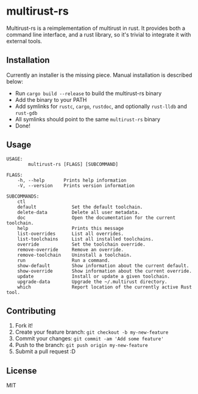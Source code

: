 # multirust-rs

Multirust-rs is a reimplementation of multirust in rust. It provides both a command line interface, and a rust library, so it's trivial to integrate it with external tools.

## Installation

Currently an installer is the missing piece. Manual installation is described below:

- Run `cargo build --release` to build the multirust-rs binary
- Add the binary to your PATH
- Add symlinks for `rustc`, `cargo`, `rustdoc`, and optionally `rust-lldb` and `rust-gdb`
- All symlinks should point to the same `multirust-rs` binary
- Done!

## Usage

```
USAGE:
        multirust-rs [FLAGS] [SUBCOMMAND]

FLAGS:
    -h, --help       Prints help information
    -V, --version    Prints version information

SUBCOMMANDS:
    ctl
    default             Set the default toolchain.
    delete-data         Delete all user metadata.
    doc                 Open the documentation for the current toolchain.
    help                Prints this message
    list-overrides      List all overrides.
    list-toolchains     List all installed toolchains.
    override            Set the toolchain override.
    remove-override     Remove an override.
    remove-toolchain    Uninstall a toolchain.
    run                 Run a command.
    show-default        Show information about the current default.
    show-override       Show information about the current override.
    update              Install or update a given toolchain.
    upgrade-data        Upgrade the ~/.multirust directory.
    which               Report location of the currently active Rust tool.
```

## Contributing

1. Fork it!
2. Create your feature branch: `git checkout -b my-new-feature`
3. Commit your changes: `git commit -am 'Add some feature'`
4. Push to the branch: `git push origin my-new-feature`
5. Submit a pull request :D

## License

MIT
